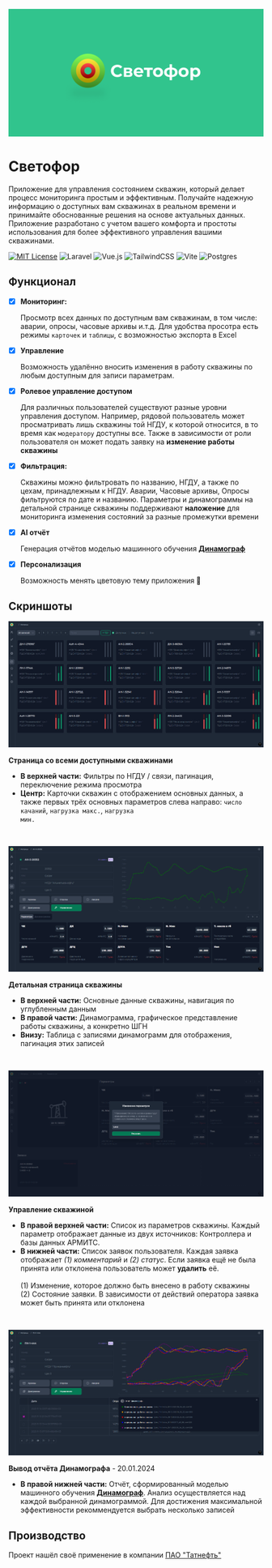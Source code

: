 ![Logo](public/images/readme_logo.png)

# Светофор
Приложение для управления состоянием скважин, который делает процесс мониторинга простым и эффективным. 
Получайте надежную информацию о доступных вам скважинах в реальном времени и принимайте обоснованные решения на основе актуальных данных. 
Приложение разработано с учетом вашего комфорта и простоты использования для более эффективного управления вашими скважинами.


[![MIT License](https://img.shields.io/badge/License-MIT-green.svg)](https://choosealicense.com/licenses/mit/)
![Laravel](https://img.shields.io/badge/laravel-%23FF2D20.svg?style=plastic&logo=laravel&logoColor=white)
![Vue.js](https://img.shields.io/badge/vuejs-%2335495e.svg?style=plastic&logo=vuedotjs&logoColor=%234FC08D)
![TailwindCSS](https://img.shields.io/badge/tailwindcss-%2338B2AC.svg?style=plastic&logo=tailwind-css&logoColor=white)
![Vite](https://img.shields.io/badge/vite-%23646CFF.svg?style=plastic&logo=vite&logoColor=white)
![Postgres](https://img.shields.io/badge/postgres-%23316192.svg?style=plastic&logo=postgresql&logoColor=white)

## Функционал

- [x] **Мониторинг:**

  Просмотр всех данных по доступным вам скважинам, в том числе: аварии, опросы,
  часовые архивы и.т.д. Для удобства просотра есть режимы `карточек` и `таблицы`, с возможностью экспорта в Excel

- [x] **Управление**

  Возможность удалённо вносить изменения в работу скважины по любым доступным для записи параметрам.

- [x] **Ролевое управление доступом**

  Для различных пользователей существуют разные уровни управления доступом. Например,
  рядовой пользователь может просматривать лишь скважины той НГДУ, к которой относится, в то  время как `модератору` доступны все. Также в зависимости от роли пользователя он может подать заявку на **изменение работы скважины**

- [x] **Фильтрация:**

  Скважины можно фильтровать по названию, НГДУ, а также по цехам, принадлежным к НГДУ.
  Аварии, Часовые архивы, Опросы фильтруются по дате и названию. Параметры и динамограммы
  на детальной странице скважины поддерживают **наложение** для мониторинга изменения состояний за разные промежутки времени

- [x] **AI отчёт**

  Генерация отчётов моделью машинного обучения [<b>Динамограф</b>](https://github.com/YaraZan/dinamograph-api)

- [x] **Персонализация**

  Возможность менять цветовую тему приложения 🌙


## Скриншоты
![App Screenshot](public/images/readme_scht_1.png)

**Страница со всеми доступными скважинами**

- **В верхней части:** Фильтры по НГДУ / связи, пагинация, переключение режима просмотра
- **Центр:** Карточки скважин с отображением основных данных, а также первых трёх основных
параметров слева направо: <code>число качаний</code>, <code>нагрузка макс.</code>, <code>нагрузка мин.</code>

<br>

![App Screenshot](public/images/readme_scht_6.png)

**Детальная страница скважины**

- **В верхней части:** Основные данные скважины, навигация по углубленным данным
- **В правой части:** Динамограмма, графическое представление работы скважины, а конкретно ШГН
- **Внизу:** Таблица с записями динамограмм для отображения, пагинация этих записей

<br>

![App Screenshot](public/images/readme_scht_5.png)

**Управление скважиной**

- **В правой верхней части:** Список из параметров скважины.
  Каждый параметр отображает данные из двух источников: Контроллера и базы данных АРМИТС.
- **В нижней части:** Список заявок пользователя. Каждая заявка отображает
  *(1) комментарий* и *(2) статус*. Если заявка ещё не была принята или отклонена
  пользователь может **удалить** её.
  <br>
  <br>
  (1) Изменение, которое должно быть внесено в работу скважины
  <br>
  (2) Состояние заявки. В зависимости от действий оператора заявка может быть принята или отклонена

<br>

![App Screenshot](public/images/readme_scht_4.png)

**Вывод отчёта Динамографа** - 20.01.2024

- **В правой нижней части:** Отчёт, сформированный моделью машинного обучения
[<b>Динамограф</b>](https://github.com/YaraZan/dinamograph-api). Анализ осуществляется над каждой выбранной
динамограммой. Для достижения максимальной эффективности рекоммендуется выбрать несколько записей


## Производство

Проект нашёл своё применение в компании [ПАО "Татнефть"](https://www.tatneft.ru/)


